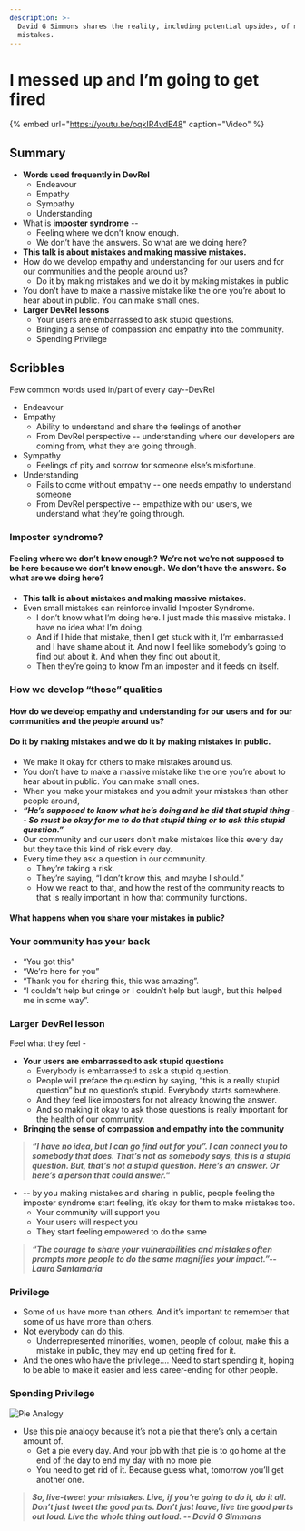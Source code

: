 ```yaml
---
description: >-
  David G Simmons shares the reality, including potential upsides, of making
  mistakes.
---
```


# I messed up and I’m going to get fired

{% embed url="https://youtu.be/oqkIR4vdE48" caption="Video" %}

## Summary

* **Words used frequently in DevRel**
  * Endeavour 
  * Empathy 
  * Sympathy
  * Understanding
* What is **imposter syndrome** -- 
  * Feeling where we don’t know enough. 
  * We don’t have the answers. So what are we doing here? 
* **This talk is about mistakes and making massive mistakes.**
* How do we develop empathy and understanding for our users and for our communities and the people around us? 
  * Do it by making mistakes and we do it by making mistakes in public
* You don’t have to make a massive mistake like the one you’re about to hear about in public. You can make small ones.
* **Larger DevRel lessons**
  * Your users are embarrassed to ask stupid questions.
  * Bringing a sense of compassion and empathy into the community.
  * Spending Privilege

## Scribbles

Few common words used in/part of every day--DevRel

* Endeavour 
* Empathy 
  * Ability to understand and share the feelings of another
  * From DevRel perspective -- understanding where our developers are coming from, what they are going through. 
* Sympathy
  * Feelings of pity and sorrow for someone else’s misfortune. 
* Understanding
  * Fails to come without empathy -- one needs empathy to understand someone
  * From DevRel perspective -- empathize with our users, we understand what they’re going through. 

### Imposter syndrome? 

#### Feeling where we don’t know enough? We’re not we’re not supposed to be here because we don’t know enough. We don’t have the answers. So what are we doing here? 

* **This talk is about mistakes and making massive mistakes**.
* Even small mistakes can reinforce invalid Imposter Syndrome. 
  * I don’t know what I’m doing here. I just made this massive mistake. I have no idea what I’m doing.
  *  And if I hide that mistake, then I get stuck with it, I’m embarrassed and I have shame about it. And now I feel like somebody’s going to find out about it. And when they find out about it,
  * Then they’re going to know I’m an imposter and it feeds on itself. 

### How we develop “those” qualities 

#### How do we develop empathy and understanding for our users and for our communities and the people around us? 

#### Do it by making mistakes and we do it by making mistakes in public. 

* We make it okay for others to make mistakes around us. 
* You don’t have to make a massive mistake like the one you’re about to hear about in public. You can make small ones.
* When you make your mistakes and you admit your mistakes than other people around, 
* _**“He’s supposed to know what he’s doing and he did that stupid thing -- So must be okay for me to do that stupid thing or to ask this stupid question.”**_
* Our community and our users don’t make mistakes like this every day but they take this kind of risk every day. 
* Every time they ask a question in our community. 
  * They’re taking a risk. 
  * They’re saying, “I don’t know this, and maybe I should.” 
  * How we react to that, and how the rest of the community reacts to that is really important in how that community functions. 

#### ‌What happens when you share your mistakes in public? 

### Your community has your back

* “You got this”
* “We’re here for you” 
* “Thank you for sharing this, this was amazing”. 
* “I couldn’t help but cringe or I couldn’t help but laugh, but this helped me in some way”.

### Larger DevRel lesson 

Feel what they feel - 

* **Your users are embarrassed to ask stupid questions**
  * Everybody is embarrassed to ask a stupid question. 
  * People will preface the question by saying, “this is a really stupid question” but no question’s stupid. Everybody starts somewhere.
  * And they feel like imposters for not already knowing the answer. 
  * And so making it okay to ask those questions is really important for the health of our community.
* **Bringing the sense of compassion and empathy into the community**

> _**“I have no idea, but I can go find out for you”. I can connect you to somebody that does. That’s not as somebody says, this is a stupid question. But, that’s not a stupid question. Here’s an answer. Or here’s a person that could answer."**_

* -- by you making mistakes and sharing in public, people feeling the imposter syndrome start feeling, it’s okay for them to make mistakes too. 
  * Your community will support you
  * Your users will respect you
  * They start feeling empowered to do the same

> _**‌“The courage to share your vulnerabilities and mistakes often prompts more people to do the same magnifies your impact.”-- Laura Santamaria**_

### Privilege

* Some of us have more than others. And it’s important to remember that some of us have more than others. 
* Not everybody can do this.
  *  Underrepresented minorities, women, people of colour, make this a mistake in public, they may end up getting fired for it. 
* And the ones who have the privilege…. Need to start spending it, hoping to be able to make it easier and less career-ending for other people.

### Spending Privilege

![Pie Analogy](https://media.giphy.com/media/IJNQqqtwmYZHdkdGZM/giphy.gif)

* Use this pie analogy because it’s not a pie that there’s only a certain amount of. 
  * Get a pie every day. And your job with that pie is to go home at the end of the day to end my day with no more pie.
  * You need to get rid of it. Because guess what, tomorrow you’ll get another one. 

> _**So, live-tweet your mistakes. Live, if you’re going to do it, do it all. Don’t just tweet the good parts. Don’t just leave, live the good parts out loud. Live the whole thing out loud. -- David G Simmons**_

